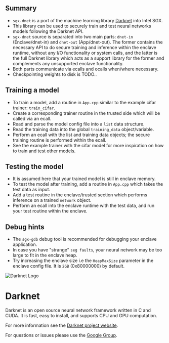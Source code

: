 ## Summary
- `sgx-dnet` is a port of the machine learning library [Darknet](http://pjreddie.com/darknet) into Intel SGX. 
- This library can be used to securely train and test neural networks models following the Darknet API. 
- `sgx-dnet` source is separated into two main parts: `dnet-in` (Enclave/dnet-in) and `dnet-out` (App/dnet-out). The former contains the necessary API to do secure training and inference within the enclave runtime, without any I/O functionality or system calls, and the latter is the full Darknet library which acts as a support library for the former and complements any unsupported enclave functionality.
- Both parts communicate via ecalls and ocalls when/where necessary. 
- Checkpointing weights to disk is TODO..
 

## Training a model
- To train a model, add a routine in `App.cpp` similar to the example cifar trainer: `train_cifar`. 
- Create a corresponding trainer routine in the trusted side which will be called via an ecall.
- Read and parse the model config file into a `list` data structure.
- Read the training data into the global `training_data` object/variable.
- Perform an ecall with the list and training data objects; the secure training routine is performed within the ecall.
- See the example trainer with the cifar model for more inspiration on how to train and test other models.

## Testing the model
- It is assumed here that your trained model is still in enclave memory.
- To test the model after training, add a routine in `App.cpp` which takes the test data as input.
- Add a test routine in the enclave/trusted section which performs inference on a trained `network` object.
- Perform an ecall into the enclave runtime with the test data, and run your test routine within the enclave.

## Debug hints
- The `sgx-gdb` debug tool is recommended for debugging your enclave application.
- In case you have "strange" `seg faults`, your neural network may be too large to fit in the enclave heap.
- Try increasing the enclave size i.e the `HeapMaxSize` parameter in the enclave config file. It is `2GB` (0x80000000) by default.


![Darknet Logo](http://pjreddie.com/media/files/darknet-black-small.png)

# Darknet #
Darknet is an open source neural network framework written in C and CUDA. It is fast, easy to install, and supports CPU and GPU computation.

For more information see the [Darknet project website](http://pjreddie.com/darknet).

For questions or issues please use the [Google Group](https://groups.google.com/forum/#!forum/darknet).

